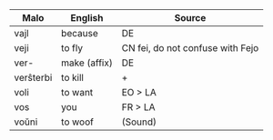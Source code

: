 Malo                    | English          | Source
----------------------- | ---------------- | --------------
vajl                    | because          | DE
veji                    | to fly           | CN fei, do not confuse with Fejo
ver-                    | make (affix)     | DE
verŝterbi               | to kill          | +
voli                    | to want          | EO > LA
vos                     | you              | FR > LA
voŭni                   | to woof          | (Sound)


